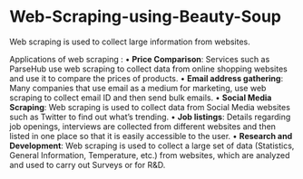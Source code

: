 # Web-Scraping-using-Beauty-Soup
Web scraping is used to collect large information from websites.

Applications of web scraping :
•	**Price Comparison**: Services such as ParseHub use web scraping to collect data from online shopping websites and use it to compare the prices of products.
•	**Email address gathering**: Many companies that use email as a medium for marketing, use web scraping to collect email ID and then send bulk emails.
•	**Social Media Scraping**: Web scraping is used to collect data from Social Media websites such as Twitter to find out what’s trending.
•	**Job listings**: Details regarding job openings, interviews are collected from different websites and then listed in one place so that it is easily accessible to the user.
•	**Research and Development**: Web scraping is used to collect a large set of data (Statistics, General Information, Temperature, etc.) from websites, which are analyzed and used   to carry out Surveys or for R&D.
